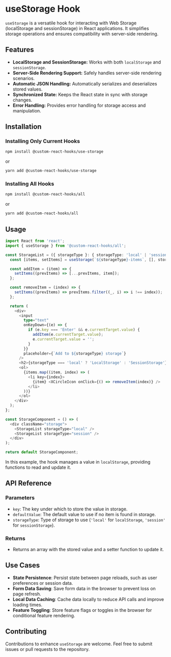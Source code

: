 # useStorage Hook

`useStorage` is a versatile hook for interacting with Web Storage (localStorage and sessionStorage) in React applications. It simplifies storage operations and ensures compatibility with server-side rendering.

## Features

- **LocalStorage and SessionStorage:** Works with both `localStorage` and `sessionStorage`.
- **Server-Side Rendering Support:** Safely handles server-side rendering scenarios.
- **Automatic JSON Handling:** Automatically serializes and deserializes stored values.
- **Synchronized State:** Keeps the React state in sync with storage changes.
- **Error Handling:** Provides error handling for storage access and manipulation.

## Installation

### Installing Only Current Hooks

```bash
npm install @custom-react-hooks/use-storage
```

or

```bash
yarn add @custom-react-hooks/use-storage
```

### Installing All Hooks

```sh
npm install @custom-react-hooks/all
```

or

```sh
yarn add @custom-react-hooks/all
```

## Usage

```typescript
import React from 'react';
import { useStorage } from '@custom-react-hooks/all';

const StorageList = ({ storageType }: { storageType: 'local' | 'session' }) => {
  const [items, setItems] = useStorage(`${storageType}-items`, [], storageType);

  const addItem = (item) => {
    setItems((prevItems) => [...prevItems, item]);
  };

  const removeItem = (index) => {
    setItems((prevItems) => prevItems.filter((_, i) => i !== index));
  };

  return (
    <div>
      <input
        type="text"
        onKeyDown={(e) => {
          if (e.key === 'Enter' && e.currentTarget.value) {
            addItem(e.currentTarget.value);
            e.currentTarget.value = '';
          }
        }}
        placeholder={`Add to ${storageType} storage`}
      />
      <h2>{storageType === 'local' ? 'LocalStorage' : 'SessionStorage'} List</h2>
      <ol>
        {items.map((item, index) => (
          <li key={index}>
            {item} <XCircleIcon onClick={() => removeItem(index)} />
          </li>
        ))}
      </ol>
    </div>
  );
};

const StorageComponent = () => (
  <div className="storage">
    <StorageList storageType="local" />
    <StorageList storageType="session" />
  </div>
);

return default StorageComponent;
```

In this example, the hook manages a value in `localStorage`, providing functions to read and update it.

## API Reference

### Parameters
- `key`: The key under which to store the value in storage.
- `defaultValue`: The default value to use if no item is found in storage.
- `storageType`: Type of storage to use (`'local'` for `localStorage`, `'session'` for `sessionStorage`).

### Returns
- Returns an array with the stored value and a setter function to update it.

## Use Cases

- **State Persistence**: Persist state between page reloads, such as user preferences or session data.
- **Form Data Saving**: Save form data in the browser to prevent loss on page refresh.
- **Local Data Caching**: Cache data locally to reduce API calls and improve loading times.
- **Feature Toggling**: Store feature flags or toggles in the browser for conditional feature rendering.

## Contributing

Contributions to enhance `useStorage` are welcome. Feel free to submit issues or pull requests to the repository.
